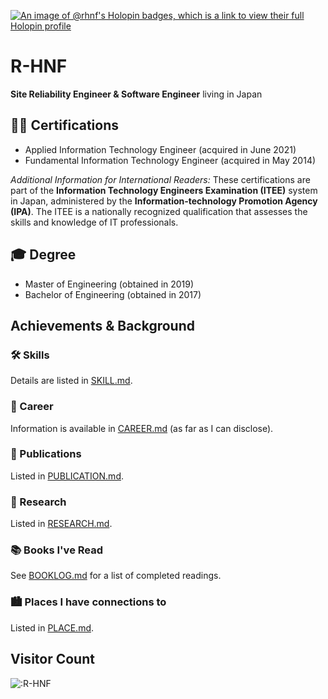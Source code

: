[![An image of @rhnf's Holopin badges, which is a link to view their full Holopin profile](https://holopin.me/rhnf)](https://holopin.io/@rhnf)

# R-HNF

**Site Reliability Engineer & Software Engineer** living in Japan

## 🧑‍💻 Certifications
* Applied Information Technology Engineer (acquired in June 2021)
* Fundamental Information Technology Engineer (acquired in May 2014)

*Additional Information for International Readers:*
These certifications are part of the **Information Technology Engineers Examination (ITEE)** system in Japan, administered by the **Information-technology Promotion Agency (IPA)**. The ITEE is a nationally recognized qualification that assesses the skills and knowledge of IT professionals.

## 🎓 Degree
* Master of Engineering (obtained in 2019)
* Bachelor of Engineering (obtained in 2017)

## Achievements & Background

### 🛠️ Skills
Details are listed in [SKILL.md](SKILL.md).

### 🚀 Career
Information is available in [CAREER.md](CAREER.md) (as far as I can disclose).

### 📖 Publications
Listed in [PUBLICATION.md](PUBLICATION.md).

### 🔬 Research
Listed in [RESEARCH.md](RESEARCH.md).

### 📚 Books I've Read
See [BOOKLOG.md](BOOKLOG.md) for a list of completed readings.

### 🏙️ Places I have connections to
Listed in [PLACE.md](PLACE.md).

## Visitor Count
<img src="https://count.getloli.com/get/@:R-HNF?theme=rule34" alt=":R-HNF" />
